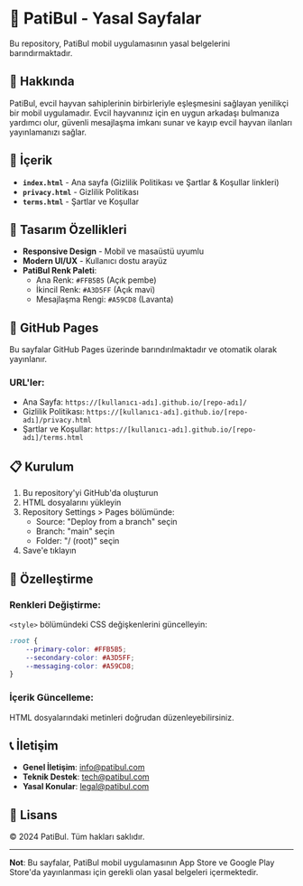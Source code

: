 # 🐾 PatiBul - Yasal Sayfalar

Bu repository, PatiBul mobil uygulamasının yasal belgelerini barındırmaktadır.

## 📱 Hakkında

PatiBul, evcil hayvan sahiplerinin birbirleriyle eşleşmesini sağlayan yenilikçi bir mobil uygulamadır. Evcil hayvanınız için en uygun arkadaşı bulmanıza yardımcı olur, güvenli mesajlaşma imkanı sunar ve kayıp evcil hayvan ilanları yayınlamanızı sağlar.

## 📄 İçerik

- **`index.html`** - Ana sayfa (Gizlilik Politikası ve Şartlar & Koşullar linkleri)
- **`privacy.html`** - Gizlilik Politikası
- **`terms.html`** - Şartlar ve Koşullar

## 🎨 Tasarım Özellikleri

- **Responsive Design** - Mobil ve masaüstü uyumlu
- **Modern UI/UX** - Kullanıcı dostu arayüz
- **PatiBul Renk Paleti**:
  - Ana Renk: `#FFB5B5` (Açık pembe)
  - İkincil Renk: `#A3D5FF` (Açık mavi)
  - Mesajlaşma Rengi: `#A59CD8` (Lavanta)

## 🚀 GitHub Pages

Bu sayfalar GitHub Pages üzerinde barındırılmaktadır ve otomatik olarak yayınlanır.

### URL'ler:
- Ana Sayfa: `https://[kullanıcı-adı].github.io/[repo-adı]/`
- Gizlilik Politikası: `https://[kullanıcı-adı].github.io/[repo-adı]/privacy.html`
- Şartlar ve Koşullar: `https://[kullanıcı-adı].github.io/[repo-adı]/terms.html`

## 📋 Kurulum

1. Bu repository'yi GitHub'da oluşturun
2. HTML dosyalarını yükleyin
3. Repository Settings > Pages bölümünde:
   - Source: "Deploy from a branch" seçin
   - Branch: "main" seçin
   - Folder: "/ (root)" seçin
4. Save'e tıklayın

## 🔧 Özelleştirme

### Renkleri Değiştirme:
`<style>` bölümündeki CSS değişkenlerini güncelleyin:

```css
:root {
    --primary-color: #FFB5B5;
    --secondary-color: #A3D5FF;
    --messaging-color: #A59CD8;
}
```

### İçerik Güncelleme:
HTML dosyalarındaki metinleri doğrudan düzenleyebilirsiniz.

## 📞 İletişim

- **Genel İletişim**: info@patibul.com
- **Teknik Destek**: tech@patibul.com
- **Yasal Konular**: legal@patibul.com

## 📄 Lisans

© 2024 PatiBul. Tüm hakları saklıdır.

---

**Not**: Bu sayfalar, PatiBul mobil uygulamasının App Store ve Google Play Store'da yayınlanması için gerekli olan yasal belgeleri içermektedir.

